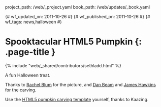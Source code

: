 project_path: /web/_project.yaml
book_path: /web/updates/_book.yaml

{# wf_updated_on: 2011-10-26 #}
{# wf_published_on: 2011-10-26 #}
{# wf_tags: news,halloween #}

# Spooktacular HTML5 Pumpkin {: .page-title }

{% include "web/_shared/contributors/sethladd.html" %}


<p>A fun Halloween treat.</p>

<p>
Thanks to <a href="https://plus.google.com/107226275692313566931/">Rachel Blum</a> for the picture, and <a href="https://plus.google.com/116115719351294422282/">Dan Beam</a> and <a href="https://plus.google.com/117548600251804149016/">James Hawkins</a> for the carving.
</p>

<p>
Use the <a href="http://kaazingcorp.cachefly.net/com/file/kaazing-training-happy-halloween.pdf">HTML5 pumpkin carving template</a> yourself, thanks to Kaazing.
</p>


